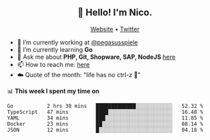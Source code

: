 <h2 align="center">👋 Hello! I'm Nico.</h2>
<p align="center">
  <a href="https://gruselhaus.com">Website</a> •
  <a href="https://twitter.com/NicoFinkernagel">Twitter</a>
</p>


- 🔭 I’m currently working at [@pegasusspiele](https://github.com/pegasusspiele)
- 🌱 I’m currently learning **Go**
- 💬 Ask me about **PHP, Git, Shopware, SAP, NodeJS** [here](https://github.com/gruselhaus/gruselhaus/issues)
- 📫 How to reach me: [here](https://github.com/gruselhaus/gruselhaus/issues)
- ☁️ Quote of the month: "life has no ctrl-z 🌴"

📊 **This week I spent my time on**
<!--START_SECTION:waka-->
```text
Go           2 hrs 30 mins   █████████████░░░░░░░░░░░░   52.32 % 
TypeScript   47 mins         ████░░░░░░░░░░░░░░░░░░░░░   16.48 % 
YAML         34 mins         ███░░░░░░░░░░░░░░░░░░░░░░   11.85 % 
Docker       23 mins         ██░░░░░░░░░░░░░░░░░░░░░░░   08.14 % 
JSON         12 mins         █░░░░░░░░░░░░░░░░░░░░░░░░   04.18 % 
```
<!--END_SECTION:waka-->
